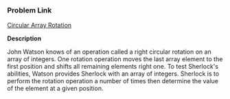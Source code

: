 ### Problem Link

[Circular Array Rotation](https://www.hackerrank.com/challenges/circular-array-rotation/problem)

**Description**

John Watson knows of an operation called a right circular rotation on an array of integers. One rotation operation moves the last array element to the first position and shifts all remaining elements right one. To test Sherlock's abilities, Watson provides Sherlock with an array of integers. Sherlock is to perform the rotation operation a number of times then determine the value of the element at a given position.
